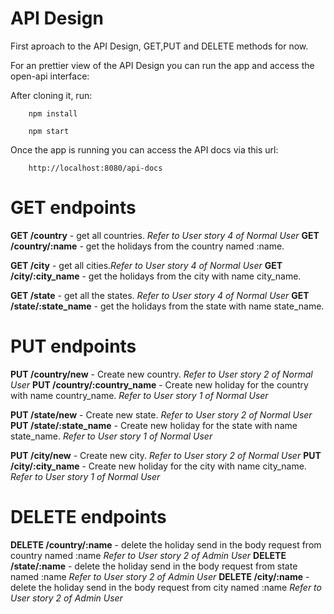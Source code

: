 # API Design

First aproach to the API Design, GET,PUT and DELETE methods for now.

For an prettier view of the API Design you can run the app and access the open-api interface:

After cloning it, run:
```
    npm install
```

```
    npm start
```

Once the app is running you can access the API docs via this url:
```
    http://localhost:8080/api-docs
```

# GET endpoints

**GET /country** - get all countries. *Refer to User story 4 of Normal User*
**GET /country/:name** - get the holidays from the country named :name. 

**GET /city** - get all cities.*Refer to User story 4 of Normal User* 
**GET /city/:city_name** - get the holidays from the city with name city\_name. 

**GET /state** - get all the states. *Refer to User story 4 of Normal User* 
**GET /state/:state_name** - get the holidays from the state with name state\_name. 

# PUT endpoints

**PUT /country/new** - Create new country. *Refer to User story 2 of Normal User*
**PUT /country/:country_name** - Create new holiday for the country with name country\_name. *Refer to User story 1 of Normal User*

**PUT /state/new** - Create new state. *Refer to User story 2 of Normal User*
**PUT /state/:state_name** - Create new holiday for the state with name state\_name. *Refer to User story 1 of Normal User*

**PUT /city/new** - Create new city. *Refer to User story 2 of Normal User*
**PUT /city/:city_name** - Create new holiday for the city with name city\_name. *Refer to User story 1 of Normal User*

# DELETE endpoints
**DELETE /country/:name** - delete the holiday send in the body request from country named :name  *Refer to User story 2 of Admin User*
**DELETE /state/:name** - delete the holiday send in the body request from state named :name  *Refer to User story 2 of Admin User*
**DELETE /city/:name** - delete the holiday send in the body request from city named :name  *Refer to User story 2 of Admin User*